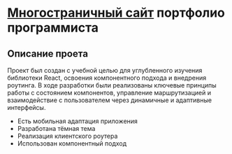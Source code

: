 <h1><a href="http://Daniil8565.github.io/Freelancer-portfolio">Многостраничный сайт</a> портфолио программиста</h1>
<h2>Описание проета</h2>
<p>Проект был создан с учебной целью для углубленного изучения библиотеки React, освоения компонентного подхода и внедрения роутинга. В ходе разработки были реализованы ключевые принципы работы с состоянием компонентов, управление маршрутизацией и взаимодействие с пользователем через динамичные и адаптивные интерфейсы.</p>
<ul>
  <li>Есть мобильная адаптация приложения</li>
  <li>Разработана тёмная тема</li>
  <li>Реализация клиентского роутера</li>
  <li>Использован компонентный подход</li>
</ul>

